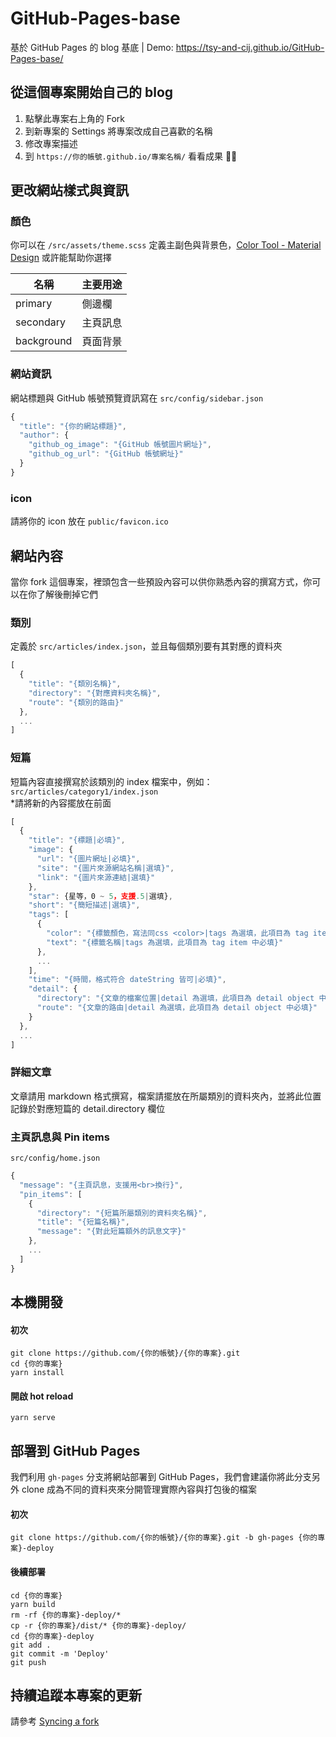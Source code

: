 # GitHub-Pages-base
基於 GitHub Pages 的 blog 基底 | Demo: https://tsy-and-cij.github.io/GitHub-Pages-base/


## 從這個專案開始自己的 blog
1. 點擊此專案右上角的 Fork
2. 到新專案的 Settings 將專案改成自己喜歡的名稱
3. 修改專案描述
4. 到 `https://你的帳號.github.io/專案名稱/` 看看成果 🙌🏻


## 更改網站樣式與資訊

### 顏色
你可以在 `/src/assets/theme.scss` 定義主副色與背景色，[Color Tool - Material Design](https://material.io/tools/color/#!/?view.left=0&view.right=0) 或許能幫助你選擇

| 名稱        | 主要用途 |
|------------|---------|
| primary    | 側邊欄   |  
| secondary  | 主頁訊息 |
| background | 頁面背景 |

### 網站資訊
網站標題與 GitHub 帳號預覽資訊寫在 `src/config/sidebar.json`
```javascript
{
  "title": "{你的網站標題}",
  "author": {
    "github_og_image": "{GitHub 帳號圖片網址}",
    "github_og_url": "{GitHub 帳號網址}"
  }
}
```

### icon
請將你的 icon 放在 `public/favicon.ico`


## 網站內容
當你 fork 這個專案，裡頭包含一些預設內容可以供你熟悉內容的撰寫方式，你可以在你了解後刪掉它們

### 類別
定義於 `src/articles/index.json`，並且每個類別要有其對應的資料夾
```javascript
[
  {
    "title": "{類別名稱}",
    "directory": "{對應資料夾名稱}",
    "route": "{類別的路由}"
  },
  ...
]
```

### 短篇
短篇內容直接撰寫於該類別的 index 檔案中，例如： `src/articles/category1/index.json`  
*請將新的內容擺放在前面
```javascript
[
  {
    "title": "{標題|必填}",
    "image": {
      "url": "{圖片網址|必填}",
      "site": "{圖片來源網站名稱|選填}",
      "link": "{圖片來源連結|選填}"
    },
    "star": {星等，0 ~ 5，支援.5|選填},
    "short": "{簡短描述|選填}",
    "tags": [
      {
        "color": "{標籤顏色，寫法同css <color>|tags 為選填，此項目為 tag item 中必填}",
        "text": "{標籤名稱|tags 為選填，此項目為 tag item 中必填}"
      },
      ...
    ],
    "time": "{時間，格式符合 dateString 皆可|必填}",
    "detail": {
      "directory": "{文章的檔案位置|detail 為選填，此項目為 detail object 中必填}",
      "route": "{文章的路由|detail 為選填，此項目為 detail object 中必填}"
    }
  },
  ...
]
```

### 詳細文章
文章請用 markdown 格式撰寫，檔案請擺放在所屬類別的資料夾內，並將此位置記錄於對應短篇的 detail.directory 欄位

### 主頁訊息與 Pin items
`src/config/home.json`
```javascript
{
  "message": "{主頁訊息，支援用<br>換行}",
  "pin_items": [
    {
      "directory": "{短篇所屬類別的資料夾名稱}",
      "title": "{短篇名稱}",
      "message": "{對此短篇額外的訊息文字}"
    },
    ...
  ]
}
```


## 本機開發

#### 初次
```shell
git clone https://github.com/{你的帳號}/{你的專案}.git
cd {你的專案}
yarn install
```

#### 開啟 hot reload
```shell
yarn serve
```


## 部署到 GitHub Pages
我們利用 `gh-pages` 分支將網站部署到 GitHub Pages，我們會建議你將此分支另外 clone 成為不同的資料夾來分開管理實際內容與打包後的檔案

#### 初次
```shell
git clone https://github.com/{你的帳號}/{你的專案}.git -b gh-pages {你的專案}-deploy
```

#### 後續部署
```shell
cd {你的專案}
yarn build
rm -rf {你的專案}-deploy/*
cp -r {你的專案}/dist/* {你的專案}-deploy/
cd {你的專案}-deploy
git add .
git commit -m 'Deploy'
git push
```

## 持續追蹤本專案的更新
請參考 [Syncing a fork](https://help.github.com/articles/syncing-a-fork/)
